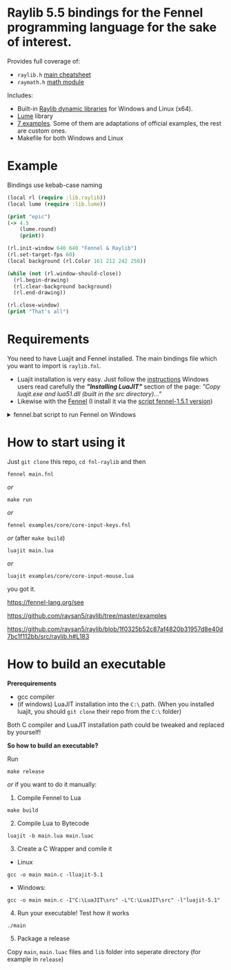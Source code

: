 # Raylib 5.5 bindings for the Fennel programming language for the sake of interest.

Provides full coverage of:
- `raylib.h` [main cheatsheet](https://www.raylib.com/cheatsheet/cheatsheet.html)
- `raymath.h` [math module](https://www.raylib.com/cheatsheet/raymath_cheatsheet.html)

Includes:
- Built-in [Raylib dynamic libraries](https://github.com/raysan5/raylib/releases/tag/5.5) for Windows and Linux (x64).
- [Lume](https://github.com/rxi/lume) library
- [7 examples](https://github.com/0riginaln0/fnl-raylib/tree/main/examples). Some of them are adaptations of official examples, the rest are custom ones.
- Makefile for both Windows and Linux


# Example

Bindings use kebab-case naming

```clojure
(local rl (require :lib.raylib))
(local lume (require :lib.lume))

(print "epic")
(-> 4.5
    (lume.round)
    (print))

(rl.init-window 640 640 "Fennel & Raylib")
(rl.set-target-fps 60)
(local background (rl.Color 161 212 242 250))

(while (not (rl.window-should-close))
  (rl.begin-drawing)
  (rl.clear-background background)
  (rl.end-drawing))

(rl.close-window)
(print "That's all")
```

# Requirements

You need to have Luajit and Fennel installed. The main bindings file which you want to import is `raylib.fnl`.

- Luajit installation is very easy. Just follow the [instructions](https://luajit.org/install.html) Windows users read carefully the ***"Installing LuaJIT"*** section of the page: *"Copy luajit.exe and lua51.dll (built in the src directory)..."*
- Likewise with the [Fennel](https://fennel-lang.org/setup) (I install it via the [script fennel-1.5.1 version](https://fennel-lang.org/downloads/fennel-1.5.1))
<details>
<summary>fennel.bat script to run Fennel on Windows</summary>

```
@echo off
luajit C:\Games\Fennel\fennel1.5.1 %*
```
</details>


# How to start using it

Just `git clone` this repo, `cd fnl-raylib` and then

```shell
fennel main.fnl
```

*or*

```shell
make run
```

*or*

```shell
fennel examples/core/core-input-keys.fnl
```

*or* (after `make build`)

```shell
luajit main.lua
```

*or*

```shell
luajit examples/core/core-input-mouse.lua
```

you got it.

https://fennel-lang.org/see


https://github.com/raysan5/raylib/tree/master/examples


https://github.com/raysan5/raylib/blob/1f0325b52c87af4820b31957d8e40d7bc1f112bb/src/raylib.h#L183


# How to build an executable

**Prerequirements**

- gcc compiler
- (if windows) LuaJIT installation into the `C:\` path. (When you installed luajit, you should `git clone` their repo from the `C:\` folder)

Both C compiler and LuaJIT installation path could be tweaked and replaced by yourself!

**So how to build an executable?**

Run 
```shell
make release
```

*or* if you want to do it manually:

1. Compile Fennel to Lua
```shell
make build
```
2. Compile Lua to Bytecode
```shell
luajit -b main.lua main.luac
```
3. Create a C Wrapper and comile it
- Linux
```shell
gcc -o main main.c -lluajit-5.1
```
- Windows:
```shell
gcc -o main main.c -I"C:\LuaJIT\src" -L"C:\LuaJIT\src" -l"luajit-5.1"
```
4. Run your executable! Test how it works
```
./main
```
5. Package a release

Copy `main`, `main.luac` files and `lib` folder into seperate directory (for example in `release`)
